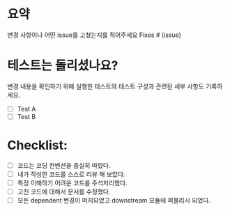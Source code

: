 # 요약
변경 사항이나 어떤 issue를 고쳤는지를 적어주세요
Fixes # (issue)

# 테스트는 돌리셨나요?

변경 내용을 확인하기 위해 실행한 테스트와 테스트 구성과 관련된 세부 사항도 기록하세요.

- [ ] Test A
- [ ] Test B

# Checklist:

- [ ] 코드는 코딩 컨벤션을 충실히 따랐다.
- [ ] 내가 작성한 코드를 스스로 리뷰 해 보았다.
- [ ] 특정 이해하기 어려운 코드를 주석처리했다.
- [ ] 고친 코드에 대해서 문서를 수정했다.
- [ ] 모든 dependent 변경이 머지되었고 downstream 모듈에 퍼블리시 되었다.